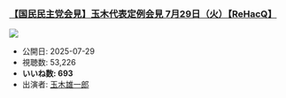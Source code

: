 ### [【国民民主党会見】玉木代表定例会見 7月29日（火）【ReHacQ】](https://www.youtube.com/watch?v=0dfgXQ16G8w)
[![](https://img.youtube.com/vi/0dfgXQ16G8w/sddefault.jpg)](https://www.youtube.com/watch?v=0dfgXQ16G8w)
-   公開日: 2025-07-29
-   視聴数: 53,226
-   **いいね数: 693**
-   出演者: [玉木雄一郎](/rehacq_fan/people/玉木雄一郎 "wikilink")
